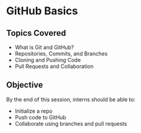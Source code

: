 # GitHub Basics

## Topics Covered
- What is Git and GitHub?
- Repositories, Commits, and Branches
- Cloning and Pushing Code
- Pull Requests and Collaboration

## Objective
By the end of this session, interns should be able to:
- Initialize a repo
- Push code to GitHub
- Collaborate using branches and pull requests